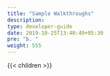 ```yaml
---
title: "Sample Walkthroughs"
description:
type: developer-guide
date: 2019-10-25T13:40:49+05:30
pre: "b. "
weight: 555
---
```

{{< children >}}
